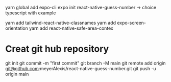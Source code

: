 yarn global add expo-cli
expo init react-native-guess-number -> choice typescript with example

yarn add tailwind-react-native-classnames
yarn add expo-screen-orientation
yarn add react-native-safe-area-contex

# Creat git hub repository
git init
git commit -m "first commit"
git branch -M main
git remote add origin git@github.com:meyerAlexis/react-native-guess-number.git
git push -u origin main